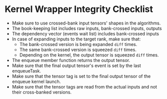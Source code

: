 # Kernel Wrapper Integrity Checklist
* Make sure to use crossed-bank input tensors' shapes in the algorithms.
* The book-keeping list includes raw inputs, bank-crossed inputs, outputs
* The dependency vector (events wait list) includes bank-crossed inputs
* In case of expanding inputs to the target rank, make sure that:
    - The bank-crossed version is being expanded `diff` times.
    - The same bank-crossed version is squeezed `diff` times.
    - Depending on the kernel, the output tensor is squeezed `diff` times.
* The enqueue member function returns the output tensor.
* Make sure that the final output tensor's event is set by the last enqueueTask.
* Make sure that the tensor tag is set to the final output tensor of the enqueue kernel launch.
* Make sure that the tensor tags are read from the actual inputs and not their cross-banked versions.
